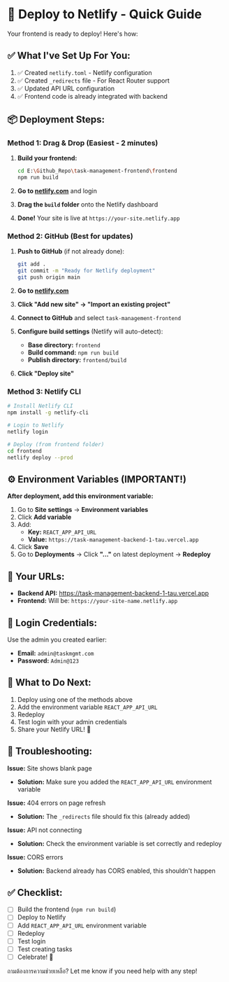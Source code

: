 # 🚀 Deploy to Netlify - Quick Guide

Your frontend is ready to deploy! Here's how:

## ✅ What I've Set Up For You:

1. ✅ Created `netlify.toml` - Netlify configuration
2. ✅ Created `_redirects` file - For React Router support  
3. ✅ Updated API URL configuration
4. ✅ Frontend code is already integrated with backend

## 📦 Deployment Steps:

### **Method 1: Drag & Drop (Easiest - 2 minutes)**

1. **Build your frontend:**
   ```bash
   cd E:\Github_Repo\task-management-frontend\frontend
   npm run build
   ```

2. **Go to [netlify.com](https://www.netlify.com)** and login

3. **Drag the `build` folder** onto the Netlify dashboard

4. **Done!** Your site is live at `https://your-site.netlify.app`

### **Method 2: GitHub (Best for updates)**

1. **Push to GitHub** (if not already done):
   ```bash
   git add .
   git commit -m "Ready for Netlify deployment"
   git push origin main
   ```

2. **Go to [netlify.com](https://www.netlify.com)**

3. **Click "Add new site" → "Import an existing project"**

4. **Connect to GitHub** and select `task-management-frontend`

5. **Configure build settings** (Netlify will auto-detect):
   - **Base directory:** `frontend`
   - **Build command:** `npm run build`
   - **Publish directory:** `frontend/build`

6. **Click "Deploy site"**

### **Method 3: Netlify CLI**

```bash
# Install Netlify CLI
npm install -g netlify-cli

# Login to Netlify
netlify login

# Deploy (from frontend folder)
cd frontend
netlify deploy --prod
```

## ⚙️ Environment Variables (IMPORTANT!)

**After deployment, add this environment variable:**

1. Go to **Site settings** → **Environment variables**
2. Click **Add variable**
3. Add:
   - **Key:** `REACT_APP_API_URL`
   - **Value:** `https://task-management-backend-1-tau.vercel.app`
4. Click **Save**
5. Go to **Deployments** → Click **"..."** on latest deployment → **Redeploy**

## 🔗 Your URLs:

- **Backend API:** https://task-management-backend-1-tau.vercel.app
- **Frontend:** Will be: `https://your-site-name.netlify.app`

## 👤 Login Credentials:

Use the admin you created earlier:
- **Email:** `admin@taskmgmt.com`
- **Password:** `Admin@123`

## 📝 What to Do Next:

1. Deploy using one of the methods above
2. Add the environment variable `REACT_APP_API_URL`
3. Redeploy
4. Test login with your admin credentials
5. Share your Netlify URL! 🎉

## 🐛 Troubleshooting:

**Issue:** Site shows blank page
- **Solution:** Make sure you added the `REACT_APP_API_URL` environment variable

**Issue:** 404 errors on page refresh
- **Solution:** The `_redirects` file should fix this (already added)

**Issue:** API not connecting
- **Solution:** Check the environment variable is set correctly and redeploy

**Issue:** CORS errors
- **Solution:** Backend already has CORS enabled, this shouldn't happen

## ✅ Checklist:

- [ ] Build the frontend (`npm run build`)
- [ ] Deploy to Netlify
- [ ] Add `REACT_APP_API_URL` environment variable
- [ ] Redeploy
- [ ] Test login
- [ ] Test creating tasks
- [ ] Celebrate! 🎉

ถามต้องการความช่วยเหลือ? Let me know if you need help with any step!

